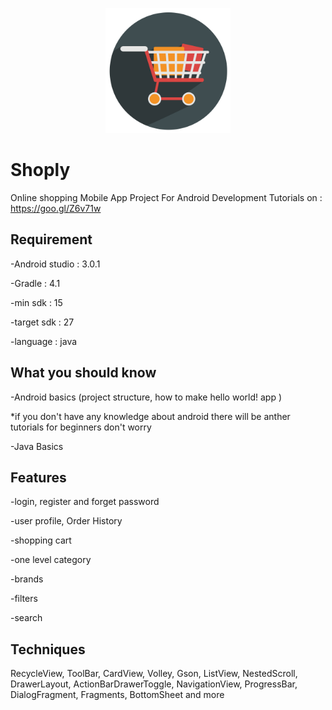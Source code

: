<p align="center"> 
<img src="logo.png" width="200" height="200">
</p>

# Shoply

Online shopping Mobile App Project For Android Development Tutorials on : https://goo.gl/Z6v71w

## Requirement
-Android studio : 3.0.1

-Gradle : 4.1

-min sdk : 15

-target sdk : 27

-language : java

## What you should know
-Android basics (project structure, how to make hello world! app )

*if you don't have any knowledge about android there will be anther tutorials for beginners don't worry

-Java Basics

## Features
-login, register and forget password

-user profile, Order History

-shopping cart

-one level category

-brands

-filters

-search

## Techniques
RecycleView, ToolBar, CardView, Volley, Gson, ListView, NestedScroll, DrawerLayout, ActionBarDrawerToggle, NavigationView, ProgressBar, DialogFragment, Fragments, BottomSheet and more

